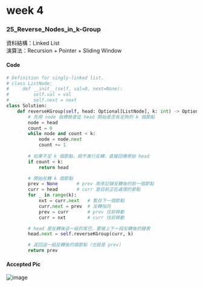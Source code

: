 # week 4
### 25_Reverse_Nodes_in_k-Group
資料結構：Linked List<br>
演算法：Recursion + Pointer + Sliding Window
#### Code
```python
# Definition for singly-linked list.
# class ListNode:
#     def __init__(self, val=0, next=None):
#         self.val = val
#         self.next = next
class Solution:
    def reverseKGroup(self, head: Optional[ListNode], k: int) -> Optional[ListNode]:
        # 先用 node 指標檢查從 head 開始是否有足夠的 k 個節點
        node = head
        count = 0
        while node and count < k:
            node = node.next
            count += 1
        
        # 如果不足 k 個節點，就不進行反轉，直接回傳原始 head
        if count < k:
            return head

        # 開始反轉 k 個節點
        prev = None       # prev 用來記錄反轉後的前一個節點
        curr = head       # curr 是目前正在處理的節點
        for _ in range(k):
            nxt = curr.next   # 暫存下一個節點
            curr.next = prev  # 反轉指向
            prev = curr       # prev 往前移動
            curr = nxt        # curr 往前移動

        # head 是反轉後這一組的尾巴，要接上下一段反轉後的鏈表
        head.next = self.reverseKGroup(curr, k)

        # 返回這一組反轉後的頭節點（也就是 prev）
        return prev
```
#### Accepted Pic
![image](https://github.com/user-attachments/assets/fdd7a57b-7430-49b9-9235-23defb4c040e)




